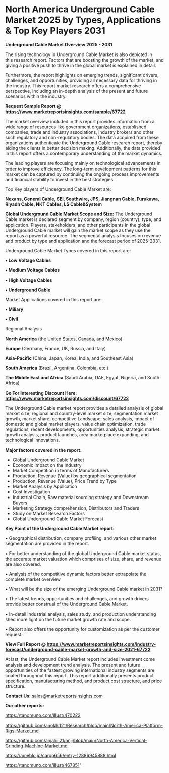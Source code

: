 # North America Underground Cable Market 2025 by Types, Applications & Top Key Players 2031

<Strong> Underground Cable Market Overview 2025 - 2031</strong>

The rising technology in Underground Cable Market is also depicted in this research report. Factors that are boosting the growth of the market, and giving a positive push to thrive in the global market is explained in detail.

Furthermore, the report highlights on emerging trends, significant drivers, challenges, and opportunities, providing all necessary data for thriving in the industry. This report market research offers a comprehensive perspective, including an in-depth analysis of the present and future scenarios within the industry.

<strong>Request Sample Report @ <a href=https://www.marketreportsinsights.com/sample/67722>https://www.marketreportsinsights.com/sample/67722</a></strong>

The market overview included in this report provides information from a wide range of resources like government organizations, established companies, trade and industry associations, industry brokers and other such regulatory and non-regulatory bodies. The data acquired from these organizations authenticate the Underground Cable research report, thereby aiding the clients in better decision making. Additionally, the data provided in this report offers a contemporary understanding of the market dynamics.

The leading players are focusing mainly on technological advancements in order to improve efficiency. The long-term development patterns for this market can be captured by continuing the ongoing process improvements and financial stability to invest in the best strategies.

Top Key players of Underground Cable Market are:

<strong>Nexans, General Cable, SEI, Southwire, JPS, Jiangnan Cable, Furukawa, Riyadh Cable, NKT Cables, LS Cable&System</strong>

<strong><b>Global Underground Cable Market Scope and Size:</b></strong>
The Underground Cable market is declared segment by company, region (country), type, and application. Players, stakeholders, and other participants in the global Underground Cable market will gain the market scope as they use the report as a powerful resource. The segmental analysis focuses on revenue and product by type and application and the forecast period of 2025-2031.

Underground Cable Market Types covered in this report are:

<strong>• Low Voltage Cables

• Medium Voltage Cables

• High Voltage Cables

• Underground Cable</strong>

Market Applications covered in this report are:

<strong>• Miliary

• Civil</strong> 

Regional Analysis

<strong>North America</strong> (the United States, Canada, and Mexico)

<strong>Europe</strong> (Germany, France, UK, Russia, and Italy)

<strong>Asia-Pacific</strong> (China, Japan, Korea, India, and Southeast Asia)

<strong>South America</strong> (Brazil, Argentina, Colombia, etc.)

<strong>The Middle East and Africa</strong> (Saudi Arabia, UAE, Egypt, Nigeria, and South Africa)

<strong>Go For Interesting Discount Here: <a href=https://www.marketreportsinsights.com/discount/67722>https://www.marketreportsinsights.com/discount/67722</a></strong>

The Underground Cable market report provides a detailed analysis of global market size, regional and country-level market size, segmentation market growth, market share, competitive Landscape, sales analysis, impact of domestic and global market players, value chain optimization, trade regulations, recent developments, opportunities analysis, strategic market growth analysis, product launches, area marketplace expanding, and technological innovations.

<strong><b>Major factors covered in the report:</b></strong>
<ul>
  <li>Global Underground Cable Market </li>
  <li>Economic Impact on the Industry</li>
  <li>Market Competition in terms of Manufacturers</li>
  <li>Production, Revenue (Value) by geographical segmentation</li>
  <li>Production, Revenue (Value), Price Trend by Type</li>
  <li>Market Analysis by Application</li>
  <li>Cost Investigation</li>
  <li>Industrial Chain, Raw material sourcing strategy and Downstream Buyers</li>
  <li>Marketing Strategy comprehension, Distributors and Traders</li>
  <li>Study on Market Research Factors</li>
  <li>Global Underground Cable Market Forecast</li>
</ul>

<strong><b>Key Point of the Underground Cable Market report:</b></strong>

• Geographical distribution, company profiling, and various other market segmentation are provided in the report.

• For better understanding of the global Underground Cable market status, the accurate market valuation which comprises of size, share, and revenue are also covered.

• Analysis of the competitive dynamic factors better extrapolate the complete market overview

• What will be the size of the emerging Underground Cable market in 2031?

• The latest trends, opportunities and challenges, and growth drivers provide better construal of the Underground Cable Market.

• In-detail industrial analysis, sales study, and production understanding shed more light on the future market growth rate and scope.

• Report also offers the opportunity for customization as per the customer request.

<strong><b>View Full Report @ <a href=https://www.marketreportsinsights.com/industry-forecast/underground-cable-market-growth-and-size-2021-67722>https://www.marketreportsinsights.com/industry-forecast/underground-cable-market-growth-and-size-2021-67722</a></b></strong>


At last, the Underground Cable Market report includes investment come analysis and development trend analysis. The present and future opportunities of the fastest growing international industry segments are coated throughout this report. This report additionally presents product specification, manufacturing method, and product cost structure, and price structure.

<strong>Contact Us:</strong>
sales@marketreportsinsights.com

<strong>Our other reports:</strong>

<a href=https://tanomuno.com/illust/470222>https://tanomuno.com/illust/470222</a>

<a href=https://github.com/anokhi121/Research/blob/main/North-America-Platform-Rigs-Market.md>https://github.com/anokhi121/Research/blob/main/North-America-Platform-Rigs-Market.md</a>

<a href=https://github.com/anjaliiii21/anjj/blob/main/North-America-Vertical-Grinding-Machine-Market.md>https://github.com/anjaliiii21/anjj/blob/main/North-America-Vertical-Grinding-Machine-Market.md</a>

<a href=https://ameblo.jp/cargo656/entry-12886945888.html>https://ameblo.jp/cargo656/entry-12886945888.html</a>

<a href=https://tanomuno.com/illust/467851>https://tanomuno.com/illust/467851</a>"
